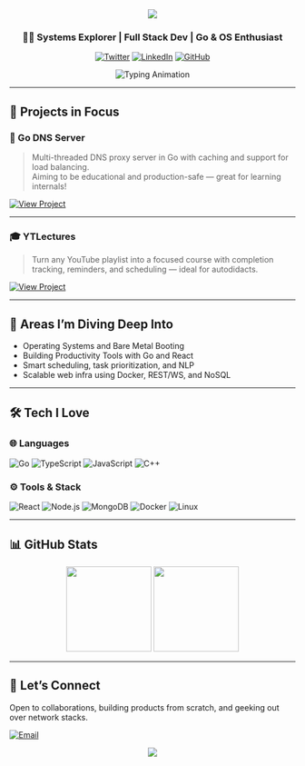 <div align="center">

<img src="https://capsule-render.vercel.app/api?type=waving&color=0A84FF&height=200&section=header&text=Piyush%20Kumar&fontSize=48&fontColor=fff&animation=fadeIn&fontAlignY=40"/>

### 🧑‍💻 Systems Explorer | Full Stack Dev | Go & OS Enthusiast

[![Twitter](https://img.shields.io/badge/Twitter-%231DA1F2?style=flat-square&logo=twitter&logoColor=white)](https://twitter.com/Piyush_cv)
[![LinkedIn](https://img.shields.io/badge/LinkedIn-%230A66C2?style=flat-square&logo=linkedin&logoColor=white)](https://linkedin.com/in/piyush-cv)
[![GitHub](https://img.shields.io/badge/GitHub-%23181717?style=flat-square&logo=github&logoColor=white)](https://github.com/piyush-bit)

![Typing Animation](https://readme-typing-svg.herokuapp.com?font=JetBrains+Mono&size=22&duration=3000&color=0A84FF&center=true&vCenter=true&lines=Full+Stack+Developer;Go+Lang+Backend+Enthusiast;Loves+Systems+%26+Network+Internals)

</div>

---

## 🚧 Projects in Focus

### 🔌 Go DNS Server

> Multi-threaded DNS proxy server in Go with caching and support for load balancing.  
> Aiming to be educational and production-safe — great for learning internals!

[![View Project](https://img.shields.io/badge/GitHub-View_Project-0A84FF?style=for-the-badge&logo=github)](https://github.com/piyush-bit/go-dns-server)

---

### 🎓 YTLectures

> Turn any YouTube playlist into a focused course with completion tracking, reminders, and scheduling — ideal for autodidacts.

[![View Project](https://img.shields.io/badge/GitHub-View_Project-0A84FF?style=for-the-badge&logo=youtube)](https://github.com/piyush-bit/YTLectures)

---

## 🧠 Areas I’m Diving Deep Into

- Operating Systems and Bare Metal Booting
- Building Productivity Tools with Go and React
- Smart scheduling, task prioritization, and NLP
- Scalable web infra using Docker, REST/WS, and NoSQL

---

## 🛠️ Tech I Love

### 🌐 Languages
![Go](https://img.shields.io/badge/Go-00ADD8?style=for-the-badge&logo=go&logoColor=white)
![TypeScript](https://img.shields.io/badge/TypeScript-3178C6?style=for-the-badge&logo=typescript&logoColor=white)
![JavaScript](https://img.shields.io/badge/JavaScript-F7DF1E?style=for-the-badge&logo=javascript&logoColor=black)
![C++](https://img.shields.io/badge/C++-00599C?style=for-the-badge&logo=c%2B%2B&logoColor=white)

### ⚙️ Tools & Stack
![React](https://img.shields.io/badge/React-20232A?style=for-the-badge&logo=react&logoColor=61DAFB)
![Node.js](https://img.shields.io/badge/Node.js-339933?style=for-the-badge&logo=node.js&logoColor=white)
![MongoDB](https://img.shields.io/badge/MongoDB-47A248?style=for-the-badge&logo=mongodb&logoColor=white)
![Docker](https://img.shields.io/badge/Docker-2496ED?style=for-the-badge&logo=docker&logoColor=white)
![Linux](https://img.shields.io/badge/Linux-FCC624?style=for-the-badge&logo=linux&logoColor=black)

---

## 📊 GitHub Stats

<div align="center">
  <img src="https://github-readme-stats.vercel.app/api?username=piyush-bit&show_icons=true&theme=tokyonight&hide_border=true" height="150"/>
  <img src="https://github-readme-stats.vercel.app/api/top-langs/?username=piyush-bit&layout=compact&theme=tokyonight&hide_border=true" height="150"/>
</div>

---

## 💬 Let’s Connect

Open to collaborations, building products from scratch, and geeking out over network stacks.

[![Email](https://img.shields.io/badge/Email-mr.piyush.cv@gmail.com-0A84FF?style=for-the-badge&logo=gmail&logoColor=white)](mailto:mr.piyush.cv@gmail.com)

<div align="center">
<img src="https://capsule-render.vercel.app/api?type=waving&color=0A84FF&height=120&section=footer"/>
</div>
